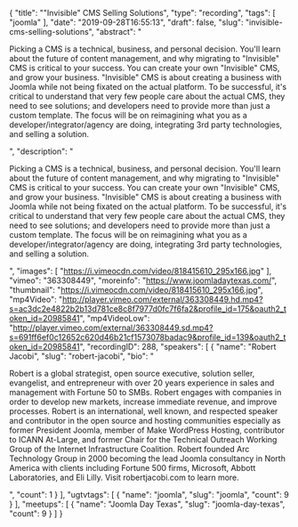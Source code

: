 {
  "title": "\"Invisible\" CMS Selling Solutions",
  "type": "recording",
  "tags": [
    "joomla"
  ],
  "date": "2019-09-28T16:55:13",
  "draft": false,
  "slug": "invisible-cms-selling-solutions",
  "abstract": "<p>Picking a CMS is a technical, business, and personal decision. You'll learn about the future of content management, and why migrating to \"Invisible\" CMS is critical to your success. You can create your own \"Invisible\" CMS, and grow your business. \"Invisible\" CMS is about creating a business with Joomla while not being fixated on the actual platform. To be successful, it's critical to understand that very few people care about the actual CMS, they need to see solutions; and developers need to provide more than just a custom template. The focus will be on reimagining what you as a developer/integrator/agency are doing, integrating 3rd party technologies, and selling a solution.</p>",
  "description": "<p>Picking a CMS is a technical, business, and personal decision. You'll learn about the future of content management, and why migrating to \"Invisible\" CMS is critical to your success. You can create your own \"Invisible\" CMS, and grow your business. \"Invisible\" CMS is about creating a business with Joomla while not being fixated on the actual platform. To be successful, it's critical to understand that very few people care about the actual CMS, they need to see solutions; and developers need to provide more than just a custom template. The focus will be on reimagining what you as a developer/integrator/agency are doing, integrating 3rd party technologies, and selling a solution.</p>",
  "images": [
    "https://i.vimeocdn.com/video/818415610_295x166.jpg"
  ],
  "vimeo": "363308449",
  "moreinfo": "https://www.joomladaytexas.com/",
  "thumbnail": "https://i.vimeocdn.com/video/818415610_295x166.jpg",
  "mp4Video": "http://player.vimeo.com/external/363308449.hd.mp4?s=ac3dc2e4822b2b13d781ce8c8f7977d0fc7f6fa2&profile_id=175&oauth2_token_id=20985841",
  "mp4VideoLow": "http://player.vimeo.com/external/363308449.sd.mp4?s=691ff6ef0c12652c620d46b21cf1573078badac9&profile_id=139&oauth2_token_id=20985841",
  "recordingID": 288,
  "speakers": [
    {
      "name": "Robert Jacobi",
      "slug": "robert-jacobi",
      "bio": "<p>Robert is a global strategist, open source executive, solution seller, evangelist, and entrepreneur with over 20 years experience in sales and management with Fortune 50 to SMBs. Robert engages with companies in order to develop new markets, increase immediate revenue, and improve processes. Robert is an international, well known, and respected speaker and contributor in the open source and hosting communities especially as former President Joomla, member of Make WordPress Hosting, contributor to ICANN At-Large, and former Chair for the Technical Outreach Working Group of the Internet Infrastructure Coalition. Robert founded Arc Technology Group in 2000 becoming the lead Joomla consultancy in North America with clients including Fortune 500 firms, Microsoft, Abbott Laboratories, and Eli Lilly. Visit robertjacobi.com to learn more.</p>",
      "count": 1
    }
  ],
  "ugtvtags": [
    {
      "name": "joomla",
      "slug": "joomla",
      "count": 9
    }
  ],
  "meetups": [
    {
      "name": "Joomla Day Texas",
      "slug": "joomla-day-texas",
      "count": 9
    }
  ]
}